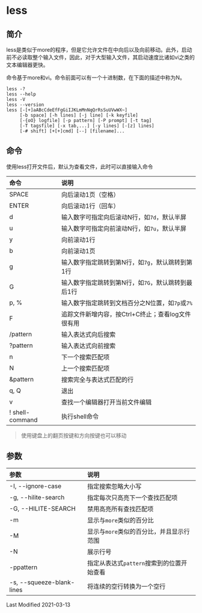 # less

## 简介

less是类似于more的程序，但是它允许文件在中向后以及向前移动。此外，启动前不必读取整个输入文件，因此，对于大型输入文件，其启动速度比诸如vi之类的文本编辑器更快。

命令基于more和vi。命令前面可以有一个十进制数，在下面的描述中称为N。

```
less -?
less --help
less -V
less --version
less [-[+]aABcCdeEfFgGiIJKLmMnNqQrRsSuUVwWX~]
     [-b space] [-h lines] [-j line] [-k keyfile]
     [-{oO} logfile] [-p pattern] [-P prompt] [-t tag]
     [-T tagsfile] [-x tab,...] [-y lines] [-[z] lines]
     [-# shift] [+[+]cmd] [--] [filename]...
```

## 命令

使用less打开文件后，默认为查看文件，此时可以直接输入命令

命令 | 说明
:--- | :---
SPACE           | 向后滚动1页（空格）
ENTER           | 向后滚动1行（回车）
d               | 输入数字可指定向后滚动N行，如`7d`，默认半屏
u               | 输入数字可指定向前滚动N行，如`7u`，默认半屏
y               | 向前滚动1行
b               | 向前滚动1页
g               | 输入数字指定跳转到第N行，如`7g`，默认跳转到第1行
G               | 输入数字指定跳转到第N行，如`7G`，默认跳转到最后1行
p, %            | 输入数字指定跳转到文档百分之N位置，如`7p`或`7%`
F               | 追踪文件新增内容，按Ctrl+C终止；查看log文件很有用
/pattern        | 输入表达式向后搜索
?pattern        | 输入表达式向前搜索
n               | 下一个搜索匹配项
N               | 上一个搜索匹配项
&pattern        | 搜索完全与表达式匹配的行
q, Q            | 退出
v               | 查找一个编辑器打开当前文件编辑
! shell-command | 执行shell命令

> 使用键盘上的翻页按键和方向按键也可以移动

## 参数

参数 | 说明
:--- | :---
-I, --ignore-case         | 指定搜索忽略大小写
-g, --hilite-search       | 指定每次只高亮下一个查找匹配项
-G, --HILITE-SEARCH       | 禁用高亮所有查找匹配项
-m                        | 显示与`more`类似的百分比
-M                        | 显示与`more`类似的百分比，并且显示行范围
-N                        | 展示行号
-ppattern                 | 指定从表达式`pattern`搜索到的位置开始查看
-s, --squeeze-blank-lines | 将连续的空行转换为一个空行

Last Modified 2021-03-13